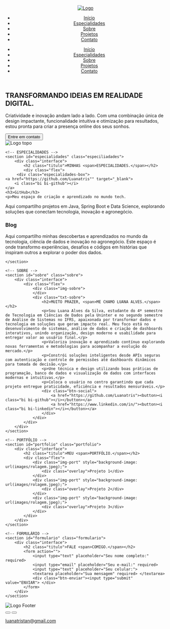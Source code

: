 <!DOCTYPE html>
<html lang="pt-br">
<head>
    <meta charset="UTF-8">
    <meta name="viewport" content="width=device-width, initial-scale=1.0">
    <!-- GOOGLE FONTS -->
    <link rel="preconnect" href="https://fonts.googleapis.com">
    <link rel="preconnect" href="https://fonts.gstatic.com" crossorigin>
    <link href="https://fonts.googleapis.com/css2?family=Poppins:wght@400;600;700&display=swap" rel="stylesheet">
    <!-- BOOTSTRAP ICONS -->
    <link rel="stylesheet" href="https://cdn.jsdelivr.net/npm/bootstrap-icons@1.10.5/font/bootstrap-icons.css">
    <link rel="stylesheet" href="style.css">
    <script src="menu.js" defer></script>
    <title>Portfólio de Luana</title>
</head>
<body>

<header>
    <div class="interface">
        <div class="logo">
            <a href="#">
                <img src="images/Logo DATa.png.ico.png" alt="Logo">
            </a>
        </div>
        <nav class="menu-desktop">
            <ul>
                <li><a href="#topo">Início</a></li>
                <li><a href="#especialidades">Especialidades</a></li>
                <li><a href="#sobre">Sobre</a></li>
                <li><a href="#portfolio">Projetos</a></li>
                <li><a href="#formulario">Contato</a></li>
            </ul>
        </nav>
        <div class="btn-abrir-menu" id="btn-menu">
            <i class="bi bi-list"></i>
        </div>
        <div class="menu-mobile" id="menu-mobile">
            <div class="btn-fechar">
                <i class="bi bi-x-lg"></i>
            </div>
            <nav>
                <ul>
                    <li><a href="#topo" class="link-menu-mobile">Início</a></li>
                    <li><a href="#especialidades" class="link-menu-mobile">Especialidades</a></li>
                    <li><a href="#sobre" class="link-menu-mobile">Sobre</a></li>
                    <li><a href="#portfolio" class="link-menu-mobile">Projetos</a></li>
                    <li><a href="#formulario" class="link-menu-mobile">Contato</a></li>
                </ul>
            </nav>
        </div>
        <div class="overlay-menu" id="overlay-menu"></div>
    </div>
</header>

<main>
    <!-- TOPO -->
    <section id="topo" class="topo-do-site">
        <div class="interface">
            <div class="flex">
                <div class="txt-topo-site">
                    <h1>TRANSFORMANDO IDEIAS EM REALIDADE DIGITAL.</h1>
                    <p>Criatividade e inovação andam lado a lado. Com uma combinação única de design impactante, funcionalidade intuitiva e otimização para resultados, estou pronta para criar a presença online dos seus sonhos.</p>
                    <div class="btn-contato">
                        <a href="#formulario"><button>Entre em contato</button></a>
                    </div>
                </div>
                <div class="img-topo-site">
                    <img src="images/Logo DATa.png.ico.png" alt="Logo topo">
                </div>
            </div>
        </div>
    </section>

    <!-- ESPECIALIDADES -->
    <section id="especialidades" class="especiliadades">
        <div class="interface">
            <h2 class="titulo">MINHAS <span>ESPECIALIDADES.</span></h2>
            <div class="flex">
         <div class="especialidades-box">
    <a href="https://github.com/Luanatris"" target="_blank">
        <i class="bi bi-github"></i>
    </a>
    <h3>GitHub</h3>
    <p>Meu espaço de criação e aprendizado no mundo tech.
Aqui compartilho projetos em Java, Spring Boot e Data Science, explorando soluções que conectam tecnologia, inovação e agronegócio.</p>
</div>

<div class="especialidades-box">
    <a href="https://medium.com/@luanatristan" target="_blank">
        <i class="bi bi-wordpress"></i>
    </a>
    <h3>Blog</h3>
    <p>Aqui compartilho minhas descobertas e aprendizados no mundo da tecnologia,
    ciência de dados e inovação no agronegócio.  
    Este espaço é onde transformo experiências, desafios e códigos em
    histórias que inspiram outros a explorar o poder dos dados.</p>
</div>

    </section>

    <!-- SOBRE -->
    <section id="sobre" class="sobre">
        <div class="interface">
            <div class="flex">
                <div class="img-sobre">
                </div>
                <div class="txt-sobre">
                    <h2>MUITO PRAZER, <span>ME CHAMO LUANA ALVES.</span></h2>
                    <p>Sou Luana Alves da Silva, estudante do 4º semestre de Tecnologia em Ciências de Dados pela Uninter e no segundo semestre de Análise de Sistemas no IFRS, apaixonada por transformar dados e tecnologia em soluções que geram impacto real. Meu foco está no desenvolvimento de sistemas, análise de dados e criação de dashboards interativos, unindo organização, design moderno e usabilidade para entregar valor ao usuário final.</p>
                    <p>Valoriza inovação e aprendizado contínuo explorando novas ferramentas e metodologias para acompanhar a evolução do mercado.</p>
                    <p>Constrói soluções inteligentes desde APIs seguras com autenticação e controle de permissões até dashboards dinâmicos para tomada de decisão.</p>
                    <p>Une técnica e design utilizando boas práticas de programação, banco de dados e visualização de dados com interfaces modernas e intuitivas.</p>
                    <p>Coloca o usuário no centro garantindo que cada projeto entregue praticidade, eficiência e resultados mensuráveis.</p>
                    <div class="btn-social">
                        <a href="https://github.com/Luanatris"><button><i class="bi bi-github"></i></button></a>
                        <a href="https://www.linkedin.com/in/"><button><i class="bi bi-linkedin"></i></button></a>
                    </div>
                </div>
            </div>
        </div>
    </section>

    <!-- PORTFÓLIO -->
    <section id="portfolio" class="portfolio">
        <div class="interface">
            <h2 class="titulo">MEU <span>PORTFÓLIO.</span></h2>
            <div class="flex">
                <div class="img-port" style="background-image: url(images/rolagem.jpeg);">
                    <div class="overlay">Projeto 1</div>
                </div>
                <div class="img-port" style="background-image: url(images/rolagem.jpeg);">
                    <div class="overlay">Projeto 2</div>
                </div>
                <div class="img-port" style="background-image: url(images/rolagem.jpeg);">
                    <div class="overlay">Projeto 3</div>
                </div>
            </div>
        </div>
    </section>

    <!-- FORMULÁRIO -->
    <section id="formulario" class="formulario">
        <div class="interface">
            <h2 class="titulo">FALE <span>COMIGO.</span></h2>
            <form action="">
                <input type="text" placeholder="Seu nome completo:" required>
                <input type="email" placeholder="Seu e-mail:" required>
                <input type="text" placeholder="Seu celular:">
                <textarea placeholder="Sua mensagem" required> </textarea>
                <div class="btn-enviar"><input type="submit" value="ENVIAR"> </div>
            </form>
        </div>
    </section>
</main>

<footer>
    <div class="interface">
        <div class="line-footer">
            <div class="flex">
                <div class="logo-footer">
                    <img src="images/Logo DATa.png.ico.png" alt="Logo Footer">
                </div>
                <div class="btn-social">
                    <a href="https://www.instagram.com/luanat.i"><button><i class="bi bi-instagram"></i></button></a>
                    <a href="https://www.linkedin.com/luana-silva-a87005287"><button><i class="bi bi-linkedin"></i></button></a>
                </div>
            </div>
        </div>
        <div class="line-footer borda">
            <p><i class="bi bi-envelope-fill"></i> <a href="mailto:luanatristan@gmail.com">luanatristan@gmail.com</a></p>
        </div>
    </div>
</footer>

</body>
</html>

